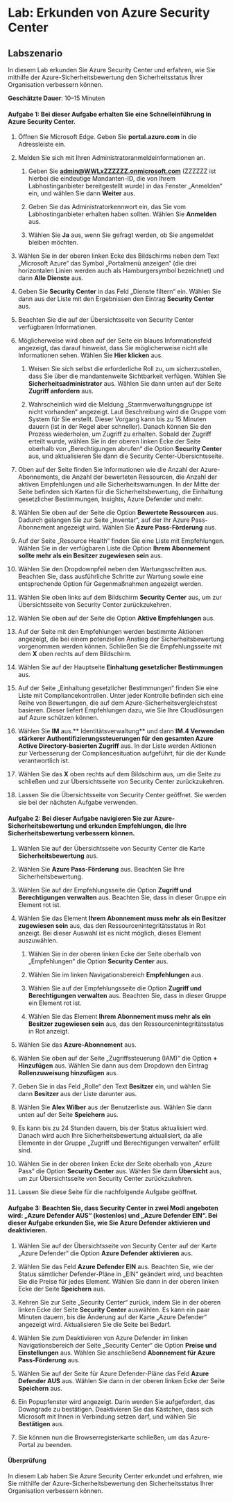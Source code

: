 ﻿---
lab:
    title: 'Erkunden von Azure Security Center'
    module: 'Modul 3, Lektion 2: Beschreiben der Funktionen der Microsoft-Sicherheitslösungen: Beschreiben der Sicherheitsverwaltungsfunktionen von Azure'
---


# Lab: Erkunden von Azure Security Center 

## Labszenario
In diesem Lab erkunden Sie Azure Security Center und erfahren, wie Sie mithilfe der Azure-Sicherheitsbewertung den Sicherheitsstatus Ihrer Organisation verbessern können.

  

**Geschätzte Dauer**: 10–15 Minuten

#### Aufgabe 1: Bei dieser Aufgabe erhalten Sie eine Schnelleinführung in Azure Security Center.
1.	Öffnen Sie Microsoft Edge. Geben Sie **portal.azure.com** in die Adressleiste ein.

1. Melden Sie sich mit Ihren Administratoranmeldeinformationen an.
    1. Geben Sie **admin@WWLxZZZZZZ.onmicrosoft.com** (ZZZZZZ ist hierbei die eindeutige Mandanten-ID, die von Ihrem Labhostinganbieter bereitgestellt wurde) in das Fenster „Anmelden“ ein, und wählen Sie dann **Weiter** aus.
    
    1. Geben Sie das Administratorkennwort ein, das Sie vom Labhostinganbieter erhalten haben sollten. Wählen Sie **Anmelden** aus.
    1. Wählen Sie **Ja** aus, wenn Sie gefragt werden, ob Sie angemeldet bleiben möchten.

1. Wählen Sie in der oberen linken Ecke des Bildschirms neben dem Text „Microsoft Azure“ das Symbol „Portalmenü anzeigen“ (die drei horizontalen Linien werden auch als Hamburgersymbol bezeichnet) und dann **Alle Dienste** aus.  
1. Geben Sie **Security Center** in das Feld „Dienste filtern“ ein. Wählen Sie dann aus der Liste mit den Ergebnissen den Eintrag **Security Center** aus.
1. Beachten Sie die auf der Übersichtsseite von Security Center verfügbaren Informationen.  
1. Möglicherweise wird oben auf der Seite ein blaues Informationsfeld angezeigt, das darauf hinweist, dass Sie möglicherweise nicht alle Informationen sehen.  Wählen Sie **Hier klicken** aus.
    1. Weisen Sie sich selbst die erforderliche Roll zu, um sicherzustellen, dass Sie über die mandantenweite Sichtbarkeit verfügen.  Wählen Sie **Sicherheitsadministrator** aus. Wählen Sie dann unten auf der Seite **Zugriff anfordern** aus.
   
     1. Wahrscheinlich wird die Meldung „Stammverwaltungsgruppe ist nicht vorhanden“ angezeigt.  Laut Beschreibung wird die Gruppe vom System für Sie erstellt.  Dieser Vorgang kann bis zu 15 Minuten dauern (ist in der Regel aber schneller). Danach können Sie den Prozess wiederholen, um Zugriff zu erhalten.  Sobald der Zugriff erteilt wurde, wählen Sie in der oberen linken Ecke der Seite oberhalb von „Berechtigungen abrufen“ die Option **Security Center** aus, und aktualisieren Sie dann die Security Center-Übersichtsseite.
1. Oben auf der Seite finden Sie Informationen wie die Anzahl der Azure-Abonnements, die Anzahl der bewerteten Ressourcen, die Anzahl der aktiven Empfehlungen und alle Sicherheitswarnungen.  In der Mitte der Seite befinden sich Karten für die Sicherheitsbewertung, die Einhaltung gesetzlicher Bestimmungen, Insights, Azure Defender und mehr.  
1. Wählen Sie oben auf der Seite die Option **Bewertete Ressourcen** aus.  Dadurch gelangen Sie zur Seite „Inventar“, auf der Ihr Azure Pass-Abonnement angezeigt wird.  Wählen Sie **Azure Pass-Förderung** aus.
1. Auf der Seite „Resource Health“ finden Sie eine Liste mit Empfehlungen.  Wählen Sie in der verfügbaren Liste die Option **Ihrem Abonnement sollte mehr als ein Besitzer zugewiesen sein** aus. 
1. Wählen Sie den Dropdownpfeil neben den Wartungsschritten aus. Beachten Sie, dass ausführliche Schritte zur Wartung sowie eine entsprechende Option für Gegenmaßnahmen angezeigt werden.  
1. Wählen Sie oben links auf dem Bildschirm **Security Center** aus, um zur Übersichtsseite von Security Center zurückzukehren.
1. Wählen Sie oben auf der Seite die Option **Aktive Empfehlungen** aus.  
1. Auf der Seite mit den Empfehlungen werden bestimmte Aktionen angezeigt, die bei einem potenziellen Anstieg der Sicherheitsbewertung vorgenommen werden können.  Schließen Sie die Empfehlungsseite mit dem **X** oben rechts auf dem Bildschirm.
1. Wählen Sie auf der Hauptseite **Einhaltung gesetzlicher Bestimmungen** aus.
1. Auf der Seite „Einhaltung gesetzlicher Bestimmungen“ finden Sie eine Liste mit Compliancekontrollen.  Unter jeder Kontrolle befinden sich eine Reihe von Bewertungen, die auf dem Azure-Sicherheitsvergleichstest basieren. Dieser liefert Empfehlungen dazu, wie Sie Ihre Cloudlösungen auf Azure schützen können.
1. Wählen Sie **IM** aus.** Identitätsverwaltung** und dann **IM.4 Verwenden stärkerer Authentifizierungssteuerungen für den gesamten Azure Active Directory-basierten Zugriff** aus.  In der Liste werden Aktionen zur Verbesserung der Compliancesituation aufgeführt, für die der Kunde verantwortlich ist.
1. Wählen Sie das **X** oben rechts auf dem Bildschirm aus, um die Seite zu schließen und zur Übersichtsseite von Security Center zurückzukehren. 
1. Lassen Sie die Übersichtsseite von Security Center geöffnet. Sie werden sie bei der nächsten Aufgabe verwenden.


#### Aufgabe 2: Bei dieser Aufgabe navigieren Sie zur Azure-Sicherheitsbewertung und erkunden Empfehlungen, die Ihre Sicherheitsbewertung verbessern können. 

1. Wählen Sie auf der Übersichtsseite von Security Center die Karte **Sicherheitsbewertung** aus.

2. Wählen Sie **Azure Pass-Förderung** aus.  Beachten Sie Ihre Sicherheitsbewertung.
3. Wählen Sie auf der Empfehlungsseite die Option **Zugriff und Berechtigungen verwalten** aus. Beachten Sie, dass in dieser Gruppe ein Element rot ist.
4. Wählen Sie das Element **Ihrem Abonnement muss mehr als ein Besitzer zugewiesen sein** aus, das den Ressourcenintegritätsstatus in Rot anzeigt. Bei dieser Auswahl ist es nicht möglich, dieses Element auszuwählen.
    1. Wählen Sie in der oberen linken Ecke der Seite oberhalb von „Empfehlungen“ die Option **Security Center** aus.
    
    1. Wählen Sie im linken Navigationsbereich **Empfehlungen** aus.
    1. Wählen Sie auf der Empfehlungsseite die Option **Zugriff und Berechtigungen verwalten** aus. Beachten Sie, dass in dieser Gruppe ein Element rot ist.
    1. Wählen Sie das Element **Ihrem Abonnement muss mehr als ein Besitzer zugewiesen sein** aus, das den Ressourcenintegritätsstatus in Rot anzeigt. 
5. Wählen Sie das **Azure-Abonnement** aus.
6. Wählen Sie oben auf der Seite „Zugriffssteuerung (IAM)“ die Option **+ Hinzufügen** aus. Wählen Sie dann aus dem Dropdown den Eintrag **Rollenzuweisung hinzufügen** aus.
7. Geben Sie in das Feld „Rolle“ den Text **Besitzer** ein, und wählen Sie dann **Besitzer** aus der Liste darunter aus.
8. Wählen Sie **Alex Wilber** aus der Benutzerliste aus. Wählen Sie dann unten auf der Seite **Speichern** aus.
9. Es kann bis zu 24 Stunden dauern, bis der Status aktualisiert wird. Danach wird auch Ihre Sicherheitsbewertung aktualisiert, da alle Elemente in der Gruppe „Zugriff und Berechtigungen verwalten“ erfüllt sind.
10. Wählen Sie in der oberen linken Ecke der Seite oberhalb von „Azure Pass“ die Option **Security Center** aus. Wählen Sie dann **Übersicht** aus, um zur Übersichtsseite von Security Center zurückzukehren.
11. Lassen Sie diese Seite für die nachfolgende Aufgabe geöffnet.


#### Aufgabe 3:  Beachten Sie, dass Security Center in zwei Modi angeboten wird: „Azure Defender AUS“ (kostenlos) und „Azure Defender EIN“. Bei dieser Aufgabe erkunden Sie, wie Sie Azure Defender aktivieren und deaktivieren.

1.	Wählen Sie auf der Übersichtsseite von Security Center auf der Karte „Azure Defender“ die Option **Azure Defender aktivieren** aus.

2.	Wählen Sie das Feld **Azure Defender EIN** aus.  Beachten Sie, wie der Status sämtlicher Defender-Pläne in „EIN“ geändert wird, und beachten Sie die Preise für jedes Element. Wählen Sie dann in der oberen linken Ecke der Seite **Speichern** aus.
3.	Kehren Sie zur Seite „Security Center“ zurück, indem Sie in der oberen linken Ecke der Seite **Security Center** auswählen.   Es kann ein paar Minuten dauern, bis die Änderung auf der Karte „Azure Defender“ angezeigt wird.  Aktualisieren Sie die Seite bei Bedarf.
4.	Wählen Sie zum Deaktivieren von Azure Defender im linken Navigationsbereich der Seite „Security Center“ die Option **Preise und Einstellungen** aus. Wählen Sie anschließend **Abonnement für Azure Pass-Förderung** aus.
5.	Wählen Sie auf der Seite für Azure Defender-Pläne das Feld **Azure Defender AUS** aus. Wählen Sie dann in der oberen linken Ecke der Seite **Speichern** aus.
6.	Ein Popupfenster wird angezeigt. Darin werden Sie aufgefordert, das Downgrade zu bestätigen.  Deaktivieren Sie das Kästchen, dass sich Microsoft mit Ihnen in Verbindung setzen darf, und wählen Sie **Bestätigen** aus.
7.	Sie können nun die Browserregisterkarte schließen, um das Azure-Portal zu beenden.


#### Überprüfung
In diesem Lab haben Sie Azure Security Center erkundet und erfahren, wie Sie mithilfe der Azure-Sicherheitsbewertung den Sicherheitsstatus Ihrer Organisation verbessern können.

